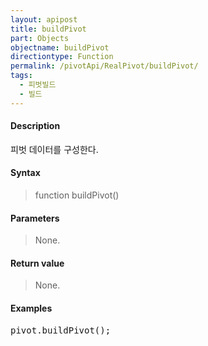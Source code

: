 ```yaml
---
layout: apipost
title: buildPivot
part: Objects
objectname: buildPivot
directiontype: Function
permalink: /pivotApi/RealPivot/buildPivot/
tags:
  - 피벗빌드
  - 빌드
---
```



#### Description

 피벗 데이터를 구성한다.      

#### Syntax

> function buildPivot()

#### Parameters

> None.

#### Return value

> None.

#### Examples 

<pre class="prettyprint">
pivot.buildPivot();
</pre>

